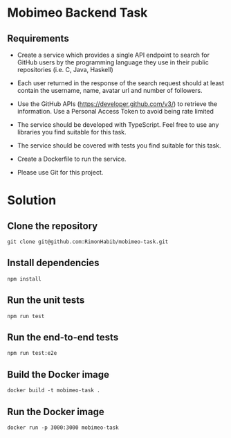#  Mobimeo Backend Task

## Requirements

- Create a service which provides a single API endpoint to search for GitHub users by the programming language they use in their public repositories (i.e. C, Java, Haskell)

- Each user returned in the response of the search request should at least contain the username, name, avatar url and number of followers.

- Use the GitHub APIs (https://developer.github.com/v3/) to retrieve the information. Use a Personal Access Token to avoid being rate limited

- The service should be developed with TypeScript. Feel free to use any libraries you find suitable for this task.

- The service should be covered with tests you find suitable for this task.

- Create a Dockerfile to run the service.

- Please use Git for this project.

# Solution
## Clone the repository

```
git clone git@github.com:RimonHabib/mobimeo-task.git
```
## Install dependencies

```
npm install
```
## Run the unit tests

```
npm run test
```

## Run the end-to-end tests

```
npm run test:e2e
```

## Build the Docker image

```
docker build -t mobimeo-task .
```
## Run the Docker image

```
docker run -p 3000:3000 mobimeo-task
```

